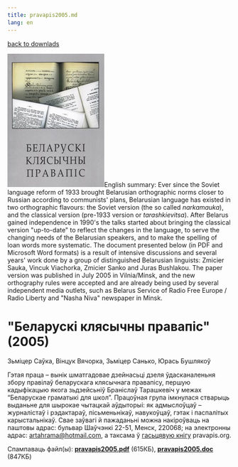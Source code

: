 ```yaml
---
title: pravapis2005.md 
lang: en
---
```



[back to downlads](download.html)  

[![](img/pravapis2005_cover.jpg)](pravapis2005.pdf)English summary: Ever since the Soviet language reform of 1933 brought Belarusian orthographic norms closer to Russian according to communists' plans, Belarusian language has existed in two orthographic flavours: the Soviet version (the so called _narkamauka_), and the classical version (pre-1933 version or _tarashkievitsa_). After Belarus gained independence in 1990's the talks started about bringing the classical version "up-to-date" to reflect the changes in the language, to serve the changing needs of the Belarusian speakers, and to make the spelling of loan words more systematic. The document presented below (in PDF and Microsoft Word formats) is a result of intensive discussions and several years' work done by a group of distinguished Belarusian linguists: Zmicier Sauka, Vincuk Viachorka, Zmicier Sanko and Juras Bushlakou. The paper version was published in July 2005 in Vilnia/Minsk, and the new orthography rules were accepted and are already being used by several independent media outlets, such as Belarus Service of Radio Free Europe / Radio Liberty and "Nasha Niva" newspaper in Minsk.

"Беларускі клясычны правапіс" (2005)
====================================

Зьміцер Саўка, Вінцук Вячорка, Зьміцер Санько, Юрась Бушлякоў

Гэтая праца – вынік шматгадовае дзейнасьці дзеля ўдасканаленьня збору правілаў беларускага клясычнага правапісу, першую кадыфікацыю якога зьдзейсьніў Браніслаў Тарашкевіч у межах “Беларускае граматыкі для школ”. Працоўная група імкнулася стварыць выданьне для шырокае чытацкай аўдыторыі: як адмыслоўцаў – журналістаў і рэдактараў, пісьменьнікаў, навукоўцаў, гэтак і паспалітых карыстальнікаў. Свае заўвагі й пажаданьні можна накіроўваць на паштовы адрас: бульвар Шаўчэнкі 22-51, Менск, 220068; на электронны адрас: artahrama@hotmail.com, а таксама ў [гасьцявую кнігу](gb.html) pravapis.org.

  

Спампаваць файл(ы):  [**pravapis2005.pdf**](pravapis2005.pdf) (615КБ), [**pravapis2005.doc**](pravapis2005.doc) (847КБ)
